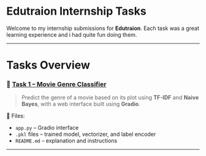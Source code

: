
#  Edutraion Internship Tasks

Welcome to my internship submissions for **Edutraion**. Each task was a great learning experience and i had quite fun doing them.

---

# Tasks Overview

### 🔹 [Task 1 – Movie Genre Classifier](./Task-1_MovieGenreClassifier)
> Predict the genre of a movie based on its plot using **TF-IDF** and **Naive Bayes**, with a web interface built using **Gradio**.

📁 Files:
- `app.py` – Gradio interface
- `.pkl` files – trained model, vectorizer, and label encoder  
- `README.md` – explanation and instructions

---



